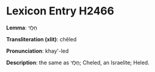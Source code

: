 # Lexicon Entry H2466

**Lemma**: חֵלֶד

**Transliteration (xlit)**: chêled

**Pronunciation**: khay'-led

**Description**:
the same as חֶלֶד; Cheled, an Israelite; Heled.

